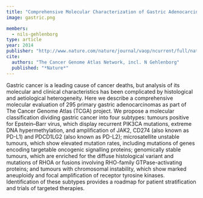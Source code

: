 ```yaml
---
title: "Comprehensive Molecular Characterization of Gastric Adenocarcinoma"
image: gastric.png

members:
  - nils-gehlenborg
type: article
year: 2014
publisher: "http://www.nature.com/nature/journal/vaop/ncurrent/full/nature13480.html"
cite:
  authors: "The Cancer Genome Atlas Network, incl. N Gehlenborg"
  published: "*Nature*"
---
```

Gastric cancer is a leading cause of cancer deaths, but analysis of its molecular and clinical characteristics has been complicated by histological and aetiological heterogeneity. Here we describe a comprehensive molecular evaluation of 295 primary gastric adenocarcinomas as part of The Cancer Genome Atlas (TCGA) project. We propose a molecular classification dividing gastric cancer into four subtypes: tumours positive for Epstein–Barr virus, which display recurrent PIK3CA mutations, extreme DNA hypermethylation, and amplification of JAK2, CD274 (also known as PD-L1) and PDCD1LG2 (also known as PD-L2); microsatellite unstable tumours, which show elevated mutation rates, including mutations of genes encoding targetable oncogenic signalling proteins; genomically stable tumours, which are enriched for the diffuse histological variant and mutations of RHOA or fusions involving RHO-family GTPase-activating proteins; and tumours with chromosomal instability, which show marked aneuploidy and focal amplification of receptor tyrosine kinases. Identification of these subtypes provides a roadmap for patient stratification and trials of targeted therapies.